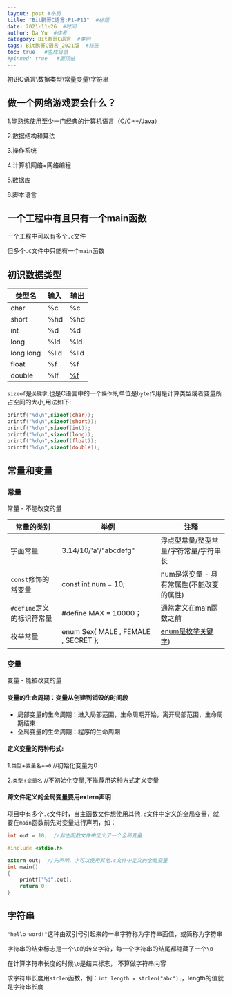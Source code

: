 ```yaml
---
layout: post #布局
title: "Bit鹏哥C语言:P1-P11"  #标题
date: 2021-11-26  #时间
author: Da Yu  #作者
category: Bit鹏哥C语言  #类别
tags: Bit鹏哥C语言_2021版  #标签
toc: true   #生成目录
#pinned: true   #置顶帖
---
```

初识C语言\数据类型\常量变量\字符串

## 做一个网络游戏要会什么？

1.能熟练使用至少一门经典的计算机语言（C/C++/Java）

2.数据结构和算法

3.操作系统

4.计算机网络+网络编程

5.数据库

6.脚本语言



## 一个工程中有且只有一个main函数

一个工程中可以有多个`.c`文件

但多个`.C`文件中只能有一个`main`函数



## 初识数据类型

| 类型名    | 输入 | 输出                                                         |
| --------- | :--- | ------------------------------------------------------------ |
| char      | %c   | %c                                                           |
| short     | %hd  | %hd                                                          |
| int       | %d   | %d                                                           |
| long      | %ld  | %ld                                                          |
| long long | %lld | %lld                                                         |
| float     | %f   | %f                                                           |
| double    | %lf  | [%f](https://blog.csdn.net/weixin_41162823/article/details/82930705) |

`sizeof`是`关键字`,也是C语言中的一个`操作符`,单位是`byte`作用是计算类型或者变量所占空间的大小,用法如下:


```C
printf("%d\n",sizeof(char));
printf("%d\n",sizeof(short));
printf("%d\n",sizeof(int));
printf("%d\n",sizeof(long));
printf("%d\n",sizeof(float));
printf("%d\n",sizeof(double));
```



## 常量和变量

### 常量

常量 - 不能改变的量

| 常量的类别                | 举例                                | 注释                                                       |
| ------------------------- | ----------------------------------- | ---------------------------------------------------------- |
| 字面常量                  | 3.14/10/'a'/"abcdefg"               | 浮点型常量/整型常量/字符常量/字符串长                      |
| `const`修饰的常变量       | const int num = 10;                 | num是常变量 - 具有常属性(不能改变的属性)                   |
| `#define`定义的标识符常量 | #define MAX = 10000；               | 通常定义在main函数之前                                     |
| 枚举常量                  | enum Sex{ MALE , FEMALE , SECRET }; | [enum是枚举关键字](http://c.biancheng.net/view/2034.html)) |



### 变量

变量 - 能被改变的量

#### 变量的生命周期：变量从创建到销毁的时间段

- 局部变量的生命周期：进入局部范围，生命周期开始，离开局部范围，生命周期结束
- 全局变量的生命周期：程序的生命周期



#### 定义变量的两种形式:

1.`类型`+`变量名`+`=0` //初始化变量为0

2.`类型`+`变量名`  //不初始化变量,不推荐用这种方式定义变量



#### 跨文件定义的全局变量要用extern声明

项目中有多个`.c`文件时，当主函数文件想使用其他`.c`文件中定义的全局变量，就要在`main`函数前先对变量进行声明，如：

```c
int out = 10;  //非主函数文件中定义了一个全局变量
```

```c
#include <stdio.h>

extern out;  //先声明，才可以使用其他.c文件中定义的全局变量
int main()
{
	printf("%d",out);
	return 0;
}
```



## 字符串

`"hello word!"`这种由双引号引起来的一串字符称为字符串面值，或简称为字符串

字符串的结束标志是一个`\0`的转义字符，每一个字符串的结尾都隐藏了一个`\0`

在计算字符串长度的时候`\0`是结束标志， 不算做字符串内容

求字符串长度用`strlen`函数，例：`int length = strlen("abc");`，length的值就是字符串长度
